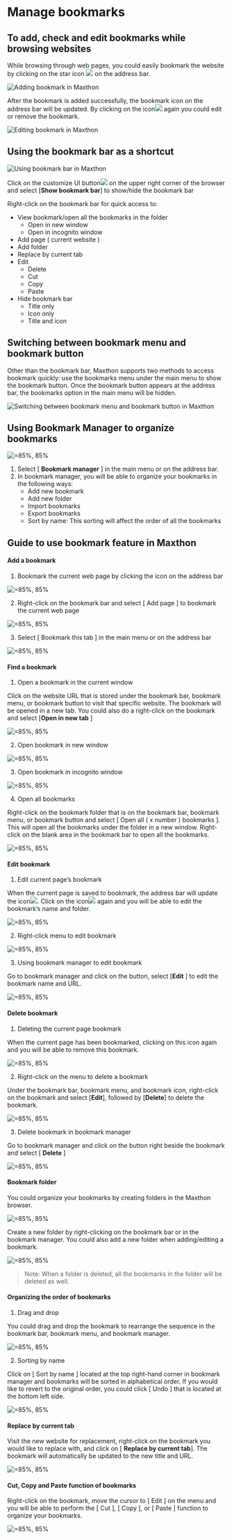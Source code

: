 # Manage bookmarks

## To add, check and edit bookmarks while browsing websites

While browsing through web pages, you could easily bookmark the website by clicking on the star icon ![](zh/images/07-1.png) on the address bar.

![Adding bookmark in Maxthon](images/07-00.gif "=85%, 85%")

After the bookmark is added successfully, the bookmark icon on the address bar will be updated. By clicking on the icon![](zh/images/07-2.png) again you could edit or remove the bookmark.

![Editing bookmark in Maxthon](images/07-01.gif "=85%, 85%")

## Using the bookmark bar as a shortcut

![Using bookmark bar in Maxthon](images/07-02.gif "=85%, 85%")

Click on the customize UI button![](zh/images/00-5.png) on the upper right corner of the browser and select [**Show bookmark bar**] to show/hide the bookmark bar

Right-click on the bookmark bar for quick access to:

- View bookmark/open all the bookmarks in the folder
  - Open in new window
  - Open in incognito window
- Add page ( current website )
- Add folder
- Replace by current tab
- Edit
  - Delete
  - Cut
  - Copy
  - Paste
- Hide bookmark bar
  - Title only
  - Icon only
  - Title and icon

## Switching between bookmark menu and bookmark button

Other than the bookmark bar, Maxthon supports two methods to access bookmark quickly: use the bookmarks menu under the main menu to show the bookmark button. Once the bookmark button appears at the address bar, the bookmarks option in the main menu will be hidden.

![Switching between bookmark menu and bookmark button in Maxthon](images/07-03.gif "=85%, 85%")

## Using Bookmark Manager to organize bookmarks

![](images/07-05.png "=85%, 85%")

1. Select [ **Bookmark manager** ] in the main menu or on the address bar.
2. In bookmark manager, you will be able to organize your bookmarks in the following ways:
   - Add new bookmark
   - Add new folder
   - Import bookmarks
   - Export bookmarks
   - Sort by name: This sorting will affect the order of all the bookmarks

## Guide to use bookmark feature in Maxthon

#### Add a bookmark

1. Bookmark the current web page by clicking the icon on the address bar

![](images/07-06.png "=85%, 85%")

2. Right-click on the bookmark bar and select [ Add page ] to bookmark the current web page

![](images/07-07.png "=85%, 85%")

3. Select [ Bookmark this tab ] in the main menu or on the address bar

![](images/07-08.png "=85%, 85%")

#### Find a bookmark

1. Open a bookmark in the current window

Click on the website URL that is stored under the bookmark bar, bookmark menu, or bookmark button to visit that specific website. The bookmark will be opened in a new tab. You could also do a right-click on the bookmark and select [**Open in new tab** ]

![](images/07-09.gif "=85%, 85%")

2. Open bookmark in new window

![](images/07-10.png "=85%, 85%")

3. Open bookmark in incognito window

![](images/07-11.png "=85%, 85%")

4. Open all bookmarks

Right-click on the bookmark folder that is on the bookmark bar, bookmark menu, or bookmark button and select [ Open all ( x number ) bookmarks ]. This will open all the bookmarks under the folder in a new window. Right-click on the blank area in the bookmark bar to open all the bookmarks.

![](images/07-12.png "=85%, 85%")

#### Edit bookmark

1. Edit current page’s bookmark

When the current page is saved to bookmark, the address bar will update the icon![](zh/images/07-2.png). Click on the icon![](zh/images/07-2.png) again and you will be able to edit the bookmark’s name and folder.

![](images/07-13.png "=85%, 85%")

2. Right-click menu to edit bookmark

![](images/07-14.png "=85%, 85%")

3. Using bookmark manager to edit bookmark

Go to bookmark manager and click on the button, select [**Edit** ] to edit the bookmark name and URL.

![](images/07-15.png "=85%, 85%")

#### Delete bookmark

1. Deleting the current page bookmark

When the current page has been bookmarked, clicking on this icon again and you will be able to remove this bookmark.

![](images/07-16.png "=85%, 85%")

2. Right-click on the menu to delete a bookmark

Under the bookmark bar, bookmark menu, and bookmark icon, right-click on the bookmark and select [**Edit**], followed by [**Delete**] to delete the bookmark.

![](images/07-17.png "=85%, 85%")

3. Delete bookmark in bookmark manager

Go to bookmark manager and click on the button right beside the bookmark and select [ **Delete** ]

![](images/07-18.png "=85%, 85%")

#### Bookmark folder

You could organize your bookmarks by creating folders in the Maxthon browser.

![](images/07-19.gif "=85%, 85%")

Create a new folder by right-clicking on the bookmark bar or in the bookmark manager. You could also add a new folder when adding/editing a bookmark.

![](images/07-20.png "=85%, 85%")

> Note: When a folder is deleted, all the bookmarks in the folder will be deleted as well.

#### Organizing the order of bookmarks

1. Drag and drop

You could drag and drop the bookmark to rearrange the sequence in the bookmark bar, bookmark menu, and bookmark manager.

![](images/07-21.gif "=85%, 85%")

2. Sorting by name

Click on [ Sort by name ] located at the top right-hand corner in bookmark manager and bookmarks will be sorted in alphabetical order. If you would like to revert to the original order, you could click [ Undo ] that is located at the bottom left side.

![](images/07-22.gif "=85%, 85%")

#### Replace by current tab

Visit the new website for replacement, right-click on the bookmark you would like to replace with, and click on [ **Replace by current tab**]. The bookmark will automatically be updated to the new title and URL.

![](images/07-23.gif "=85%, 85%")

#### Cut, Copy and Paste function of bookmarks

Right-click on the bookmark, move the cursor to [ Edit ] on the menu and you will be able to perform the [ Cut ], [ Copy ], or [ Paste ] function to organize your bookmarks.

![](images/07-24.png "=85%, 85%")
